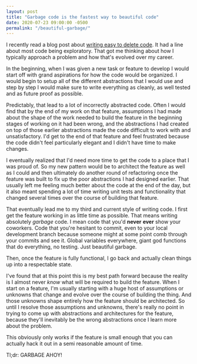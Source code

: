 ```yaml
---
layout: post
title: "Garbage code is the fastest way to beautiful code"
date: 2020-07-23 09:00:00 -0500
permalink: "/beautiful-garbage/"
---
```


I recently read a blog post about [writing easy to delete code](https://programmingisterrible.com/post/139222674273/write-code-that-is-easy-to-delete-not-easy-to). It
had a line about most code being exploratory. That got me thinking about how I typically approach a problem and how that's evolved over my career.

In the beginning, when I was given a new task or feature to develop I would start off with grand aspirations for how the code would be organized. I would begin to setup
all of the different abstractions that I would use and step by step I would make sure to write everything as cleanly, as well tested and as future proof as possible.

Predictably, that lead to a lot of incorrectly abstracted code. Often I would find that by the end of my work on that feature, assumptions I had made about the shape
of the work needed to build the feature in the beginning stages of working on it had been wrong, and the abstractions I had created on top of those earlier abstractions
made the code difficult to work with and unsatisfactory. I'd get to the end of that feature and feel frustrated because the code didn't feel particularly
elegant and I didn't have time to make changes.

I eventually realized that I'd need more time to get the code to a place that I was proud of. So my new pattern would be to architect the feature as well as I could and
then ultimately do another round of refactoring once the feature was built to fix up the poor abstractions I had designed earlier. That usually left me feeling much
better about the code at the end of the day, but it also meant spending a lot of time writing unit tests and functionality that changed several times over the course of
building that feature.

That eventually lead me to my third and current style of writing code. I first get the feature working in as little time as possible. That means writing absolutely
_garbage_ code. I mean code that you'd **never** **ever** show your coworkers. Code that you're hesitant to commit, even to your local development branch because
someone might at some point comb through your commits and see it. Global variables everywhere, giant god functions that do everything, no testing. Just beautiful garbage.

Then, once the feature is fully functional, I go back and actually clean things up into a respectable state.

I've found that at this point this is my best path forward because the reality is I almost never _know_ what will be required to build the feature. When I start on
a feature, I'm usually starting with a huge host of assumptions or unknowns that change and evolve over the course of building the thing. And those unknowns shape entirely how
the feature should be architected. So until I resolve those assumptions and unknowns, there's really no point in trying to come up with abstractions and architectures for the feature,
because they'll inevitably be the wrong abstractions once I learn more about the problem. 

This obviously only works if the feature is small enough that you can actually hack it out in a semi reasonable amount of time. 

Tl;dr: GARBAGE AHOY!
